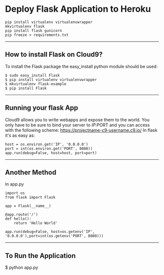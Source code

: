 # Deploy Flask Application to Heroku
    pip install virtualenv virtualenvwrapper
    mkvirtualenv flask
    pip install flask gunicorn
    pip freeze > requirements.txt

--------------------------------
How to install Flask on Cloud9?
--------------------------------
To install the Flask package the easy_install python module should be used:
    
    $ sudo easy_install Flask
    $ pip install virtualenv virtualenvwrapper
    $ mkvirtualenv flask-example
    $ pip install Flask

--------------------------------
Running your flask App
--------------------------------
Cloud9 allows you to write webapps and expose them to the world.
You only have to be sure to bind your server to $IP:$PORT and you can access with the following scheme: https://projectname-c9-username.c9.io/
In flask it's as easy as:

    host = os.environ.get('IP', '0.0.0.0')
    port = int(os.environ.get('PORT', 8080))
    app.run(debug=False, host=host, port=port)

--------------------------------
Another Method
--------------------------------
In app.py

    import os
    from flask import Flask
    
    app = Flask(__name__)
    
    @app.route('/')
    def hello():
        return 'Hello World'
    
    app.run(debug=False, host=os.getenv('IP', '0.0.0.0'),port=int(os.getenv('PORT', 8080)))

--------------------------------
To Run the Application
--------------------------------
$ python app.py

